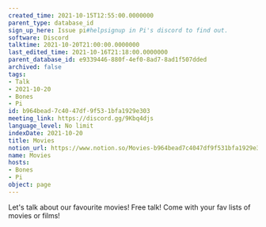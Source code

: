 ```yaml
---
created_time: 2021-10-15T12:55:00.0000000
parent_type: database_id
sign_up_here: Issue pi#helpsignup in Pi's discord to find out.
software: Discord
talktime: 2021-10-20T21:00:00.0000000
last_edited_time: 2021-10-16T21:18:00.0000000
parent_database_id: e9339446-880f-4ef0-8ad7-8ad1f507dded
archived: false
tags:
- Talk
- 2021-10-20
- Bones
- Pi
id: b964bead-7c40-47df-9f53-1bfa1929e303
meeting_link: https://discord.gg/9Kbq4djs
language_level: No limit
indexDate: 2021-10-20
title: Movies
notion_url: https://www.notion.so/Movies-b964bead7c4047df9f531bfa1929e303
name: Movies
hosts:
- Bones
- Pi
object: page
---
```


Let's talk about our favourite movies!
Free talk! Come with your fav lists of movies or films!


